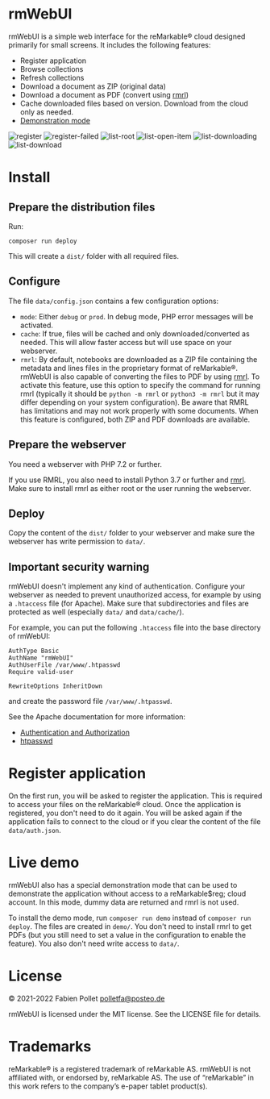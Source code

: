 # rmWebUI

rmWebUI is a simple web interface for the reMarkable&reg; cloud designed primarily for small screens. It includes the following features:

- Register application
- Browse collections
- Refresh collections
- Download a document as ZIP (original data)
- Download a document as PDF (convert using [rmrl](https://github.com/rschroll/rmrl))
- Cache downloaded files based on version. Download from the cloud only as needed.
- [Demonstration mode](http://frmpollet.me/rmWebUI-demo/)

![register](./screenshots/register.png)
![register-failed](./screenshots/register-failed.png)
![list-root](./screenshots/list-root.png)
![list-open-item](./screenshots/list-open-item.png)
![list-downloading](./screenshots/list-downloading.png)
![list-download](./screenshots/list-download.png)

# Install

## Prepare the distribution files

Run:

```
composer run deploy
```

This will create a `dist/` folder with all required files.

## Configure

The file `data/config.json` contains a few configuration options:

- `mode`: Either `debug` or `prod`. In debug mode, PHP error messages will be activated.
- `cache`: If true, files will be cached and only downloaded/converted as needed. This will allow faster access but will use space on your webserver.
- `rmrl`: By default, notebooks are downloaded as a ZIP file containing the metadata and lines files in the proprietary format of reMarkable&reg;. rmWebUI is also capable of converting the files to PDF by using [rmrl](https://github.com/rschroll/rmrl). To activate this feature, use this option to specify the command for running rmrl (typically it should be `python -m rmrl` or `python3 -m rmrl` but it may differ depending on your system configuration). Be aware that RMRL has limitations and may not work properly with some documents. When this feature is configured, both ZIP and PDF downloads are available.

## Prepare the webserver

You need a webserver with PHP 7.2 or further.

If you use RMRL, you also need to install Python 3.7 or further and [rmrl](https://github.com/rschroll/rmrl). Make sure to install rmrl as either root or the user running the webserver.

## Deploy

Copy the content of the `dist/` folder to your webserver and make sure the webserver has write permission to `data/`.

## Important security warning

rmWebUI doesn't implement any kind of authentication. Configure your webserver as needed to prevent unauthorized access, for example by using a `.htaccess` file (for Apache). Make sure that subdirectories and files are protected as well (especially `data/` and `data/cache/`).

For example, you can put the following `.htaccess` file into the base directory of rmWebUI:
```
AuthType Basic
AuthName "rmWebUI"
AuthUserFile /var/www/.htpasswd
Require valid-user

RewriteOptions InheritDown
```

and create the password file `/var/www/.htpasswd`.

See the Apache documentation for more information:

- [Authentication and Authorization](https://httpd.apache.org/docs/2.4/howto/auth.html)
- [htpasswd](https://httpd.apache.org/docs/2.4/programs/htpasswd.html)

# Register application

On the first run, you will be asked to register the application. This is required to access your files on the reMarkable&reg; cloud. Once the application is registered, you don't need to do it again. You will be asked again if the application fails to connect to the cloud or if you clear the content of the file `data/auth.json`.

# Live demo

rmWebUI also has a special demonstration mode that can be used to demonstrate the application without access to a reMarkable$reg; cloud account. In this mode, dummy data are returned and rmrl is not used.

To install the demo mode, run `composer run demo` instead of `composer run deploy`. The files are created in `demo/`. You don't need to install rmrl to get PDFs (but you still need to set a value in the configuration to enable the feature). You also don't need write access to `data/`.

# License

&copy; 2021-2022 Fabien Pollet <polletfa@posteo.de>

rmWebUI is licensed under the MIT license. See the LICENSE file for details.

# Trademarks

reMarkable&reg; is a registered trademark of reMarkable AS. rmWebUI is not affiliated with, or endorsed by, reMarkable AS. The use of “reMarkable” in this work refers to the company’s e-paper tablet product(s).